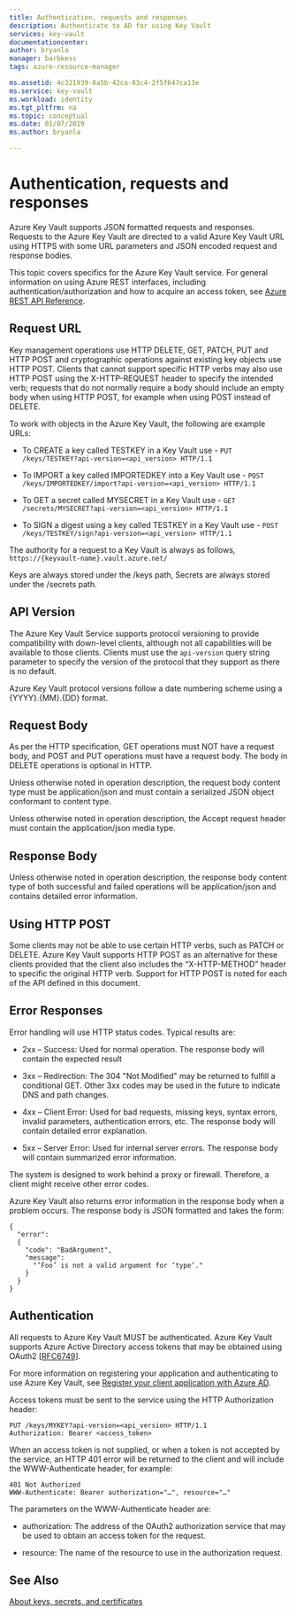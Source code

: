 ```yaml
---
title: Authentication, requests and responses
description: Authenticate to AD for using Key Vault
services: key-vault
documentationcenter:
author: bryanla
manager: barbkess
tags: azure-resource-manager

ms.assetid: 4c321939-8a5b-42ca-83c4-2f5f647ca13e
ms.service: key-vault
ms.workload: identity
ms.tgt_pltfrm: na
ms.topic: conceptual
ms.date: 01/07/2019
ms.author: bryanla

---
```


# Authentication, requests and responses

Azure Key Vault supports JSON formatted requests and responses. Requests to the Azure Key Vault are directed to a valid Azure Key Vault URL using HTTPS with some URL parameters and JSON encoded request and response bodies.

This topic covers specifics for the Azure Key Vault service. For general information on using Azure REST interfaces, including authentication/authorization and how to acquire an access token, see [Azure REST API Reference](https://docs.microsoft.com/rest/api/azure).

## Request URL
Key management operations use HTTP DELETE, GET, PATCH, PUT and HTTP POST and cryptographic operations against existing key objects use HTTP POST. Clients that cannot support specific HTTP verbs may also use HTTP POST using the X-HTTP-REQUEST header to specify the intended verb; requests that do not normally require a body should include an empty body when using HTTP POST, for example when using POST instead of DELETE.

To work with objects in the Azure Key Vault, the following are example URLs:

- To CREATE a key called TESTKEY in a Key Vault use - `PUT /keys/TESTKEY?api-version=<api_version> HTTP/1.1`

- To IMPORT a key called IMPORTEDKEY into a Key Vault use - `POST /keys/IMPORTEDKEY/import?api-version=<api_version> HTTP/1.1`

- To GET a secret called MYSECRET in a Key Vault use - `GET /secrets/MYSECRET?api-version=<api_version> HTTP/1.1`

- To SIGN a digest using a key called TESTKEY in a Key Vault use - `POST /keys/TESTKEY/sign?api-version=<api_version> HTTP/1.1`

The authority for a request to a Key Vault is always as follows, `https://{keyvault-name}.vault.azure.net/`

Keys are always stored under the /keys path, Secrets are always stored under the /secrets path.

## API Version
The Azure Key Vault Service supports protocol versioning to provide compatibility with down-level clients, although not all capabilities will be available to those clients. Clients must use the `api-version` query string parameter to specify the version of the protocol that they support as there is no default.

Azure Key Vault protocol versions follow a date numbering scheme using a {YYYY}.{MM}.{DD} format.

## Request Body
As per the HTTP specification, GET operations must NOT have a request body, and POST and PUT operations must have a request body. The body in DELETE operations is optional in HTTP.

Unless otherwise noted in operation description, the request body content type must be application/json and must contain a serialized JSON object conformant to content type.

Unless otherwise noted in operation description, the Accept request header must contain the application/json media type.

## Response Body
Unless otherwise noted in operation description, the response body content type of both successful and failed operations will be application/json and contains detailed error information.

## Using HTTP POST
Some clients may not be able to use certain HTTP verbs, such as PATCH or DELETE. Azure Key Vault supports HTTP POST as an alternative for these clients provided that the client also includes the “X-HTTP-METHOD” header to specific the original HTTP verb. Support for HTTP POST is noted for each of the API defined in this document.

## Error Responses
Error handling will use HTTP status codes. Typical results are:

- 2xx – Success: Used for normal operation. The response body will contain the expected result

- 3xx – Redirection: The 304 "Not Modified" may be returned to fulfill a conditional GET. Other 3xx codes may be used in the future to indicate DNS and path changes.

- 4xx – Client Error: Used for bad requests, missing keys, syntax errors, invalid parameters, authentication errors, etc. The response body will contain detailed error explanation.

- 5xx – Server Error: Used for internal server errors. The response body will contain summarized error information.

The system is designed to work behind a proxy or firewall. Therefore, a client might receive other error codes.

Azure Key Vault also returns error information in the response body when a problem occurs. The response body is JSON formatted and takes the form:

```
{
  "error":
  {
    "code": "BadArgument",
    "message":
      "’Foo’ is not a valid argument for ‘type’."
    }
  }
}
```

## Authentication
All requests to Azure Key Vault MUST be authenticated. Azure Key Vault supports Azure Active Directory access tokens that may be obtained using OAuth2 [[RFC6749](http://tools.ietf.org/html/rfc6749)].

For more information on registering your application and authenticating to use Azure Key Vault, see [Register your client application with Azure AD](https://docs.microsoft.com/rest/api/azure/index#register-your-client-application-with-azure-ad).

Access tokens must be sent to the service using the HTTP Authorization header:

```
PUT /keys/MYKEY?api-version=<api_version> HTTP/1.1
Authorization: Bearer <access_token>
```

When an access token is not supplied, or when a token is not accepted by the service, an HTTP 401 error will be returned to the client and will include the WWW-Authenticate header, for example:

```
401 Not Authorized
WWW-Authenticate: Bearer authorization="…", resource="…"
```

The parameters on the WWW-Authenticate header are:

- authorization: The address of the OAuth2 authorization service that may be used to obtain an access token for the request.

- resource: The name of the resource to use in the authorization request.

## See Also
[About keys, secrets, and certificates](about-keys-secrets-and-certificates.md)
